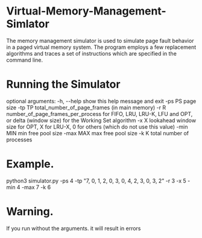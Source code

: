 # Virtual-Memory-Management-Simlator
The memory management simulator is used to simulate page fault behavior in a paged virtual memory system. The program employs a few replacement algorithms and traces a set of instructions which are specified in the command line.

# Running the Simulator
optional arguments:
  -h, --help  show this help message and exit
   -ps PS      page size 
  -tp TP      total_number_of_page_frames (in main memory)
  -r R        number_of_page_frames_per_process for FIFO, LRU, LRU-K, LFU and OPT, or delta (window size) for the Working Set algorithm
  -x X        lookahead window size for OPT, X for LRU-X, 0 for others (which do not use this value)
  -min MIN    min free pool size
  -max MAX    max free pool size
  -k K        total number of processes
  
 # Example.

python3 simulator.py -ps 4 -tp "7, 0, 1, 2, 0, 3, 0, 4, 2, 3, 0, 3, 2"  -r 3 -x 5 -min 4 -max 7 -k 6

 # Warning.
If you run without the arguments. it will result in errors
